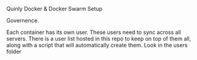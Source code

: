 Quinly Docker & Docker Swarm Setup

Governence.

Each container has its own user. These users need to sync across all servers. There is a user list hosted in this repo to keep on top of them all, along with a script 
that will automatically create them. Look in the users folder

